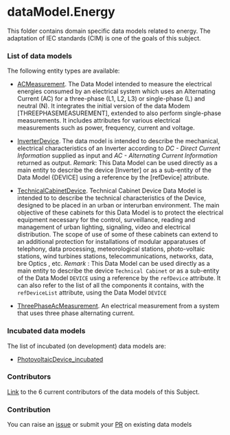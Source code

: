 # dataModel.Energy
This folder contains domain specific data models related to energy. The adaptation of IEC standards (CIM) is one of the goals of this subject.

### List of data models

The following entity types are available:
- [ACMeasurement](https://github.com/smart-data-models/dataModel.Energy/blob/master/ACMeasurement/README.md). The Data Model intended to measure the electrical energies consumed by an electrical system which uses an Alternating Current (AC) for a three-phase (L1, L2, L3) or single-phase (L) and neutral (N). It integrates the initial version of the data Modem [THREEPHASEMEASUREMENT], extended to also perform single-phase measurements. It includes attributes for various electrical measurements such as power, frequency, current and voltage.

- [InverterDevice](https://github.com/smart-data-models/dataModel.Energy/blob/master/InverterDevice/README.md). The data model is intended to describe the mechanical, electrical characteristics of an Inverter according to *DC - Direct Current Information* supplied as input and *AC - Alternating Current Information*  returned as output. *Remark*: This Data Model can be used directly as a main entity to describe the device [Inverter] or as a sub-entity of the Data Model {DEVICE] using a reference by the [refDevice] attribute.

- [TechnicalCabinetDevice](https://github.com/smart-data-models/dataModel.Energy/blob/master/TechnicalCabinetDevice/README.md). Technical Cabinet Device Data Model is intended to to describe the technical characteristics of the Device, designed to be placed in an urban or interurban environment. The main objective of these cabinets for this Data Model is to protect the electrical equipment necessary for the control, surveillance, reading and management of urban lighting, signaling, video and electrical distribution. The scope of use of some of these cabinets can extend to an additional protection for installations of modular apparatuses of telephony, data processing, meteorological stations, photo-voltaic stations, wind turbines stations, telecommunications, networks, data, bre Optics , etc. *Remark* : This Data Model can be used directly as a main entity to describe the device `Technical Cabinet`  or as a sub-entity of the Data Model  `DEVICE` using a reference by the `refDevice` attribute. It can also refer to the list of all the components it contains, with the `refDeviceList` attribute, using the Data Model  `DEVICE`

- [ThreePhaseAcMeasurement](https://github.com/smart-data-models/dataModel.Energy/blob/master/ThreePhaseAcMeasurement/README.md). An electrical  measurement from a system that uses three phase alternating current.



### Incubated data models
The list of incubated (on development) data models are:

  - [PhotovoltaicDevice_incubated](https://github.com/smart-data-models/dataModel.Energy/tree/master/PhotovoltaicDevice_incubated)


### Contributors
[Link](https://github.com/smart-data-models/dataModel.Energy/blob/master/CONTRIBUTORS.yaml) to the 6 current contributors of the data models of this Subject.


### Contribution
You can raise an [issue](https://github.com/smart-data-models/dataModel.Energy/issues) or submit your [PR](https://github.com/smart-data-models/dataModel.Energy/pulls) on existing data models


